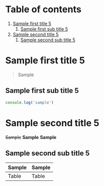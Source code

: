 # Table of contents

1. [Sample first title 5](#sample-first-title-5)
   1. [Sample first sub title 5](#sample-first-sub-title-5)
1. [Sample second title 5](#sample-second-title-5)
   1. [Sample second sub title 5](#sample-second-sub-title-5)

# Sample first title 5

> Sample

## Sample first sub title 5

```javascript
console.log('sample')
```

# Sample second title 5

~~Sample~~
**Sample**
**Sample**

## Sample second sub title 5

| Sample | Sample |
| ------ | ------ |
| Table  | Table  |
